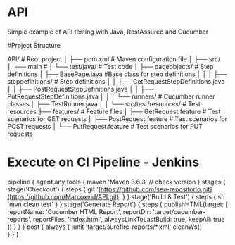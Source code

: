 # API
Simple example of API testing with Java, RestAssured and Cucumber

#Project Structure

API/                                    # Root project
│
├── pom.xml                             # Maven configuration file
│
├── src/                                 
│   ├── main                            #
│   └── test/java/                      # Test code
│           ├── pageobjects/        # Step definitions
            │   ├── BasePage.java   #Base class for step definitions
│   │
│           ├── stepdefinitions/        # Step definitions
│           │   ├── GetRequestStepDefinitions.java
│           │   ├── PostRequestStepDefinitions.java
│           │   ├── PutRequestStepDefinitions.java
│   │
│           └── runners/                # Cucumber runner classes
│               ├── TestRunner.java
│   │
└── src/test/resources/                 # Test resources
    ├── features/                       # Feature files
    │   ├── GetRequest.feature           # Test scenarios for GET requests
    │   ├── PostRequest.feature          # Test scenarios for POST requests
    │   └── PutRequest.feature           # Test scenarios for PUT requests

# Execute on CI Pipeline - Jenkins
pipeline {
    agent any
    tools {
        maven 'Maven 3.6.3'  // check version
    }
    stages {
        stage('Checkout') {
            steps {
                git '[https://github.com/seu-repositorio.git](https://github.com/Marcoxvid/API.git)'
            }
        }
        stage('Build & Test') {
            steps {
                sh 'mvn clean test'
            }
        }
        stage('Generate Report') {
            steps {
                publishHTML(target: [
                    reportName: 'Cucumber HTML Report',
                    reportDir: 'target/cucumber-reports',
                    reportFiles: 'index.html',
                    alwaysLinkToLastBuild: true,
                    keepAll: true
                ])
            }
        }
    }
    post {
        always {
            junit 'target/surefire-reports/*.xml'
            cleanWs()  
        }
    }
}
